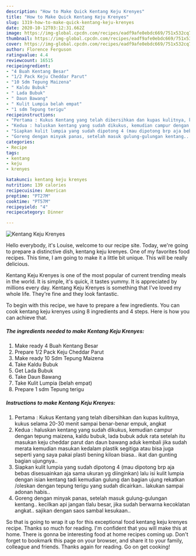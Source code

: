 ```yaml
---
description: "How to Make Quick Kentang Keju Krenyes"
title: "How to Make Quick Kentang Keju Krenyes"
slug: 1319-how-to-make-quick-kentang-keju-krenyes
date: 2020-10-12T03:12:31.662Z
image: https://img-global.cpcdn.com/recipes/eadf9afe0ebdc669/751x532cq70/kentang-keju-krenyes-foto-resep-utama.jpg
thumbnail: https://img-global.cpcdn.com/recipes/eadf9afe0ebdc669/751x532cq70/kentang-keju-krenyes-foto-resep-utama.jpg
cover: https://img-global.cpcdn.com/recipes/eadf9afe0ebdc669/751x532cq70/kentang-keju-krenyes-foto-resep-utama.jpg
author: Florence Ferguson
ratingvalue: 4.4
reviewcount: 16515
recipeingredient:
- "4 Buah Kentang Besar"
- "1/2 Pack Keju Cheddar Parut"
- "10 Sdm Tepung Maizena"
- " Kaldu Bubuk"
- " Lada Bubuk"
- " Daun Bawang"
- " Kulit Lumpia belah empat"
- "1 sdm Tepung terigu"
recipeinstructions:
- "Pertama : Kukus Kentang yang telah dibersihkan dan kupas kulitnya, kukus selama 20-30 menit sampai benar-benar empuk, angkat"
- "Kedua : haluskan kentang yang sudah dikukus, kemudian campur dengan tepung maizena, kaldu bubuk, lada bubuk aduk rata setelah itu masukan keju cheddar parut dan daun bawang aduk kembali jika sudah merata kemudian masukan kedalam plastik segitiga atau bisa juga seperti yang saya pakai plasti bening kiloan biasa.. ikat dan gunting bagian ujungnya.."
- "Siapkan kulit lumpia yang sudah dipotong 4 (mau dipotong brp aja bebas disesuainkan aja sama ukuran yg diinginkan) lalu isi kulit lumpia dengan isian kentang tadi kemudian gulung dan bagian ujung rekatkan /oleskan dengan tepung terigu yang sudah dicairkan.. lakukan sampai adonan habis.."
- "Goreng dengan minyak panas, setelah masuk gulung-gulungan kentang.. kecilkan api jangan tlalu besar, jika sudah berwarna kecoklatan angkat.. sajikan dengan saos sambal kesukaan.."
categories:
- Recipe
tags:
- kentang
- keju
- krenyes

katakunci: kentang keju krenyes 
nutrition: 139 calories
recipecuisine: American
preptime: "PT27M"
cooktime: "PT57M"
recipeyield: "4"
recipecategory: Dinner

---
```



![Kentang Keju Krenyes](https://img-global.cpcdn.com/recipes/eadf9afe0ebdc669/751x532cq70/kentang-keju-krenyes-foto-resep-utama.jpg)

Hello everybody, it's Louise, welcome to our recipe site. Today, we're going to prepare a distinctive dish, kentang keju krenyes. One of my favorites food recipes. This time, I am going to make it a little bit unique. This will be really delicious.



Kentang Keju Krenyes is one of the most popular of current trending meals in the world. It is simple, it's quick, it tastes yummy. It is appreciated by millions every day. Kentang Keju Krenyes is something that I've loved my whole life. They're fine and they look fantastic.


To begin with this recipe, we have to prepare a few ingredients. You can cook kentang keju krenyes using 8 ingredients and 4 steps. Here is how you can achieve that.

<!--inarticleads1-->

##### The ingredients needed to make Kentang Keju Krenyes:

1. Make ready 4 Buah Kentang Besar
1. Prepare 1/2 Pack Keju Cheddar Parut
1. Make ready 10 Sdm Tepung Maizena
1. Take  Kaldu Bubuk
1. Get  Lada Bubuk
1. Take  Daun Bawang
1. Take  Kulit Lumpia (belah empat)
1. Prepare 1 sdm Tepung terigu




<!--inarticleads2-->

##### Instructions to make Kentang Keju Krenyes:

1. Pertama : Kukus Kentang yang telah dibersihkan dan kupas kulitnya, kukus selama 20-30 menit sampai benar-benar empuk, angkat
1. Kedua : haluskan kentang yang sudah dikukus, kemudian campur dengan tepung maizena, kaldu bubuk, lada bubuk aduk rata setelah itu masukan keju cheddar parut dan daun bawang aduk kembali jika sudah merata kemudian masukan kedalam plastik segitiga atau bisa juga seperti yang saya pakai plasti bening kiloan biasa.. ikat dan gunting bagian ujungnya..
1. Siapkan kulit lumpia yang sudah dipotong 4 (mau dipotong brp aja bebas disesuainkan aja sama ukuran yg diinginkan) lalu isi kulit lumpia dengan isian kentang tadi kemudian gulung dan bagian ujung rekatkan /oleskan dengan tepung terigu yang sudah dicairkan.. lakukan sampai adonan habis..
1. Goreng dengan minyak panas, setelah masuk gulung-gulungan kentang.. kecilkan api jangan tlalu besar, jika sudah berwarna kecoklatan angkat.. sajikan dengan saos sambal kesukaan..




So that is going to wrap it up for this exceptional food kentang keju krenyes recipe. Thanks so much for reading. I'm confident that you will make this at home. There is gonna be interesting food at home recipes coming up. Don't forget to bookmark this page on your browser, and share it to your family, colleague and friends. Thanks again for reading. Go on get cooking!
